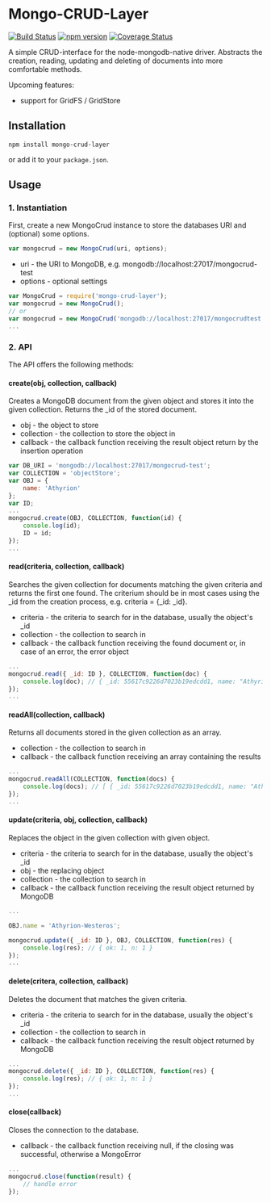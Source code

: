 # Mongo-CRUD-Layer 
[![Build Status](https://travis-ci.org/Athyrion/mongo-crud-layer.svg?branch=master)](https://travis-ci.org/Athyrion/mongo-crud-layer) 
[![npm version](https://badge.fury.io/js/mongo-crud-layer.svg)](http://badge.fury.io/js/mongo-crud-layer) 
[![Coverage Status](https://coveralls.io/repos/Athyrion/mongo-crud-layer/badge.svg?branch=master)](https://coveralls.io/r/Athyrion/mongo-crud-layer?branch=master)

A simple CRUD-interface for the node-mongodb-native driver.
Abstracts the creation, reading, updating and deleting of documents
into more comfortable methods.

Upcoming features: 
* support for GridFS / GridStore

## Installation

```shell
npm install mongo-crud-layer
```

or add it to your `package.json`.

## Usage

### 1. Instantiation

First, create a new MongoCrud instance to store the databases URI and (optional) some options.

```javascript
var mongocrud = new MongoCrud(uri, options);
```

* uri - the URI to MongoDB, e.g. mongodb://localhost:27017/mongocrud-test
* options - optional settings

```javascript
var MongoCrud = require('mongo-crud-layer');
var mongocrud = new MongoCrud(); 
// or 
var mongocrud = new MongoCrud('mongodb://localhost:27017/mongocrudtest');
...
```

### 2. API

The API offers the following methods:

#### create(obj, collection, callback)
Creates a MongoDB document from the given object and stores it into the given collection. Returns the _id of the stored document.
* obj - the object to store
* collection - the collection to store the object in
* callback - the callback function receiving the result object return by the insertion operation

```javascript
var DB_URI = 'mongodb://localhost:27017/mongocrud-test';
var COLLECTION = 'objectStore';
var OBJ = {
    name: 'Athyrion'
};
var ID;
...
mongocrud.create(OBJ, COLLECTION, function(id) {
    console.log(id);
    ID = id;
});
...
```


#### read(criteria, collection, callback)
Searches the given collection for documents matching the given criteria and returns the first one found. The criterium should be in most cases using the _id from the creation process, e.g. criteria = {_id: _id}.

* criteria - the criteria to search for in the database, usually the object's _id
* collection - the collection to search in
* callback - the callback function receiving the found document or, in case of an error, the error object

```javascript
...
mongocrud.read({ _id: ID }, COLLECTION, function(doc) {
    console.log(doc); // { _id: 55617c9226d7023b19edcdd1, name: "Athyrion" }
});
...
```


#### readAll(collection, callback)
Returns all documents stored in the given collection as an array.

* collection - the collection to search in
* callback - the callback function receiving an array containing the results

```javascript
...
mongocrud.readAll(COLLECTION, function(docs) {
    console.log(docs); // [ { _id: 55617c9226d7023b19edcdd1, name: "Athyrion" }, ...]
});
...
```



#### update(criteria, obj, collection, callback)
Replaces the object in the given collection with given object.

* criteria - the criteria to search for in the database, usually the object's _id
* obj - the replacing object
* collection - the collection to search in
* callback - the callback function receiving the result object returned by MongoDB

```javascript
...

OBJ.name = 'Athyrion-Westeros';

mongocrud.update({ _id: ID }, OBJ, COLLECTION, function(res) {
    console.log(res); // { ok: 1, n: 1 }
});
...
```

#### delete(critera, collection, callback)
Deletes the document that matches the given criteria.

* criteria - the criteria to search for in the database, usually the object's _id
* collection - the collection to search in
* callback - the callback function receiving the result object returned by MongoDB

```javascript
...
mongocrud.delete({ _id: ID }, COLLECTION, function(res) {
    console.log(res); // { ok: 1, n: 1 }
});
...
```

#### close(callback)
Closes the connection to the database.

* callback - the callback function receiving null, if the closing was successful, otherwise a MongoError

```javascript
...
mongocrud.close(function(result) {
    // handle error
});
